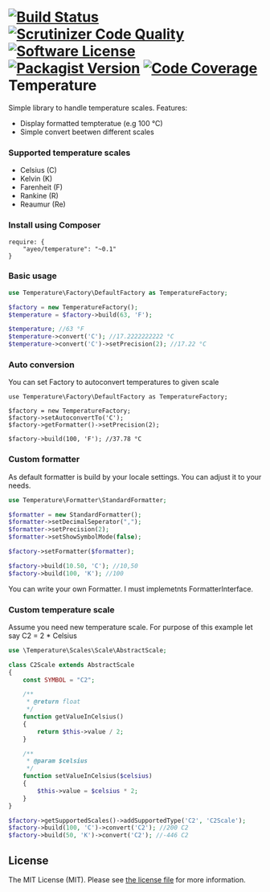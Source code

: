 [![Build Status](http://img.shields.io/travis/ayeo/temperature.svg?style=flat-square)](https://travis-ci.org/ayeo/temperature)
[![Scrutinizer Code Quality](http://img.shields.io/scrutinizer/g/ayeo/temperature.svg?style=flat-square)](https://scrutinizer-ci.com/g/ayeo/temperature/build-status/master)
[![Software License](https://img.shields.io/badge/license-MIT-brightgreen.svg?style=flat-square)](license.md)
[![Packagist Version](https://img.shields.io/packagist/v/ayeo/temperature.svg?style=flat-square)](https://packagist.org/packages/ayeo/temperature)
[![Code Coverage](https://img.shields.io/scrutinizer/coverage/g/ayeo/temperature/master.svg?style=flat-square)](https://scrutinizer-ci.com/g/ayeo/temperature/?branch=master)
Temperature
===========

Simple library to handle temperature scales. Features:
* Display formatted tempteratue (e.g 100 °C)
* Simple convert beetwen different scales

### Supported temperature scales
* Celsius (C)
* Kelvin (K)
* Farenheit (F)
* Rankine (R)
* Reaumur (Re)

### Install using Composer
```
require: {
	"ayeo/temperature": "~0.1"
}
```

### Basic usage
```php
use Temperature\Factory\DefaultFactory as TemperatureFactory;

$factory = new TemperatureFactory();
$temperature = $factory->build(63, 'F');

$temperature; //63 °F
$temperature->convert('C'); //17.2222222222 °C
$temperature->convert('C')->setPrecision(2); //17.22 °C
```

### Auto conversion
You can set Factory to autoconvert temperatures to given scale
```
use Temperature\Factory\DefaultFactory as TemperatureFactory;

$factory = new TemperatureFactory;
$factory->setAutoconvertTo('C');
$factory->getFormatter()->setPrecision(2);

$factory->build(100, 'F'); //37.78 °C
```

### Custom formatter
As default formatter is build by your locale settings. You can adjust it to your needs.
```php
use Temperature\Formatter\StandardFormatter;

$formatter = new StandardFormatter();
$formatter->setDecimalSeperator(",");
$formatter->setPrecision(2);
$formatter->setShowSymbolMode(false);

$factory->setFormatter($formatter);

$factory->build(10.50, 'C'); //10,50
$factory->build(100, 'K'); //100
```
You can write your own Formatter. I must implemetnts FormatterInterface.

### Custom temperature scale
Assume you need new temperature scale. For purpose of this example let say C2 = 2 * Celsius
```php
use \Temperature\Scales\Scale\AbstractScale;

class C2Scale extends AbstractScale
{
	const SYMBOL = "C2";

	/**
	 * @return float
	 */
	function getValueInCelsius()
	{
		return $this->value / 2;
	}

	/**
	 * @param $celsius
	 */
	function setValueInCelsius($celsius)
	{
		$this->value = $celsius * 2;
	}
}

$factory->getSupportedScales()->addSupportedType('C2', 'C2Scale');
$factory->build(100, 'C')->convert('C2'); //200 C2
$factory->build(50, 'K')->convert('C2'); //-446 C2
```

## License
The MIT License (MIT). Please see [the license file](license.md) for more information.
